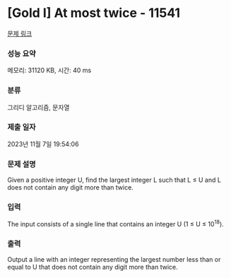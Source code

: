 # [Gold I] At most twice - 11541 

[문제 링크](https://www.acmicpc.net/problem/11541) 

### 성능 요약

메모리: 31120 KB, 시간: 40 ms

### 분류

그리디 알고리즘, 문자열

### 제출 일자

2023년 11월 7일 19:54:06

### 문제 설명

<p>Given a positive integer U, find the largest integer L such that L ≤ U and L does not contain any digit more than twice.</p>

### 입력 

 <p>The input consists of a single line that contains an integer U (1 ≤ U ≤ 10<sup>18</sup>).</p>

### 출력 

 <p>Output a line with an integer representing the largest number less than or equal to U that does not contain any digit more than twice.</p>

